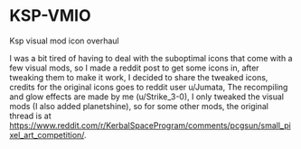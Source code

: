 # KSP-VMIO
Ksp visual mod icon overhaul

I was a bit tired of having to deal with the suboptimal icons that come with a few visual mods, so I made a reddit post to get some icons in, after tweaking them to make it work, I decided to share the tweaked icons, credits for the original icons goes to reddit user u/Jumata, The recompiling and glow effects are made by me (u/Strike_3-0), I only tweaked the visual mods (I also added planetshine), so for some other mods, the original thread is at https://www.reddit.com/r/KerbalSpaceProgram/comments/pcgsun/small_pixel_art_competition/. 
